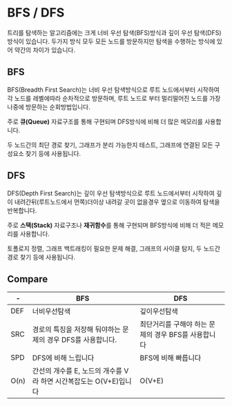 # BFS / DFS
트리를 탐색하는 알고리즘에는 크게 너비 우선 탐색(BFS)방식과 깊이 우선 탐색(DFS)방식이 있습니다. 두가지 방식 모두 모든 노드를 방문하지만 탐색을 수행하는 방식에 있어 약간의 차이가 있습니다.

## BFS
BFS(Breadth First Search)는 너비 우선 탐색방식으로 루트 노드에서부터 시작하여 각 노드를 레벨에따라 순차적으로 방문하며, 루트 노드로 부터 멀리떨어진 노드를 가장 나중에 방문하는 순회방법입니다.

주로 **큐(Queue)** 자료구조를 통해 구현되며 DFS방식에 비해 더 많은 메모리를 사용합니다.

두 노드간의 최단 경로 찾기, 그래프가 분리 가능한지 테스트, 그래프에 연결된 모든 구성요소 찾기 등에 사용됩니다.

## DFS
DFS(Depth First Search)는 깊이 우선 탐색방식으로 루트 노드에서부터 시작하여 깊이 내려간뒤(루트노드에서 먼쪽)더이상 내려갈 곳이 없을경우 옆으로 이동하여 탐색을 반복합니다.

주로 **스택(Stack)** 자료구조나 **재귀함수**를 통해 구현되며 BFS방식에 비해 더 적은 메모리를 사용합니다.

토폴로지 정렬, 그래프 백트래킹이 필요한 문제 해결, 그래프의 사이클 탐지, 두 노드간 경로 찾기 등에 사용됩니다.

## Compare

| -   | BFS | DFS |
| --- | --- | --- |
| DEF  | 너비우선탐색    | 깊이우선탐색    |
| SRC | 경로의 특징을 저장해 둬야하는 문제의 경우 DFS를 사용합니다. | 최단거리를 구해야 하는 문제의 경우 BFS를 사용합니다 |
| SPD | DFS에 비해 느립니다 | BFS에 비해 빠릅니다 |
| O(n) | 간선의 개수를 E, 노드의 개수를 V라 하면 시간복잡도는 O(V+E)입니다 | O(V+E)